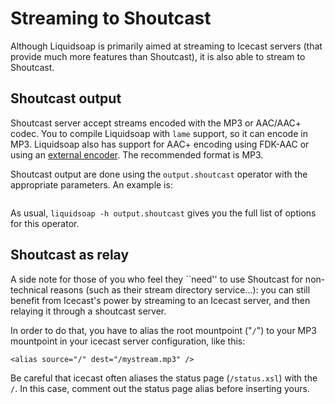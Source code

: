 # Streaming to Shoutcast

Although Liquidsoap is primarily aimed at streaming to Icecast servers (that provide
much more features than Shoutcast), it is also able to stream to Shoutcast.

## Shoutcast output

Shoutcast server accept streams encoded with the MP3 or AAC/AAC+ codec. You to compile Liquidsoap with
`lame` support, so it can encode in MP3. Liquidsoap also has support for AAC+ encoding
using FDK-AAC or using an [external encoder](external_encoders.html). The recommended format is MP3.

Shoutcast output are done using the `output.shoutcast` operator with the appropriate parameters.
An example is:

```{.liquidsoap include="shoutcast.liq"}

```

As usual, `liquidsoap -h output.shoutcast` gives you the full list of options for this operator.

## Shoutcast as relay

A side note for those of you who feel they ``need'' to use Shoutcast for non-technical reasons (such as their stream
directory service...): you can still benefit from Icecast's power by streaming to an Icecast server, and then relaying
it through a shoutcast server.

In order to do that, you have to alias the root mountpoint ("`/`") to your MP3 mountpoint in your icecast server
configuration, like this:

```
<alias source="/" dest="/mystream.mp3" />
```

Be careful that icecast often aliases the status page (`/status.xsl`) with the `/`. In this case, comment
out the status page alias before inserting yours.
